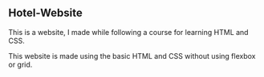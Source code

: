 
## Hotel-Website

This is a website, I made while following a course for learning HTML and CSS.

This website is made using the basic HTML and CSS without using flexbox or grid.
